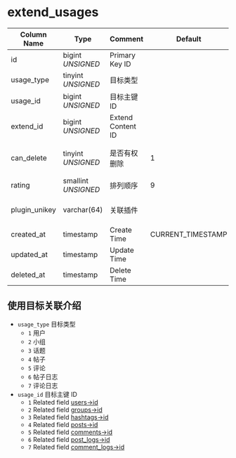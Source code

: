 # extend_usages

| Column Name | Type | Comment | Default | Null | Remark |
| --- | --- | --- | --- | --- | --- |
| id | bigint *UNSIGNED* | Primary Key ID | | NO | 自动递增 |
| usage_type | tinyint *UNSIGNED* | 目标类型 |  | NO |  |
| usage_id | bigint *UNSIGNED* | 目标主键 ID |  | NO |  |
| extend_id | bigint *UNSIGNED* | Extend Content ID |  | NO | Related field extends > id |
| can_delete | tinyint *UNSIGNED* | 是否有权删除 | 1 | NO | 0.否 / 1.是<br>编辑器：用户是否有权删除 |
| rating | smallint *UNSIGNED* | 排列顺序 | 9 | NO | 升序排序 |
| plugin_unikey | varchar(64) | 关联插件 |  | NO | Related field extends > plugin_unikey |
| created_at | timestamp | Create Time | CURRENT_TIMESTAMP | NO |  |
| updated_at | timestamp | Update Time |  | YES |  |
| deleted_at | timestamp | Delete Time |  | YES |  |

## 使用目标关联介绍

- `usage_type` 目标类型
    - `1` 用户
    - `2` 小组
    - `3` 话题
    - `4` 帖子
    - `5` 评论
    - `6` 帖子日志
    - `7` 评论日志
- `usage_id` 目标主键 ID
    - `1` Related field [users->id](../users/users.md)
    - `2` Related field [groups->id](../contents/groups.md)
    - `3` Related field [hashtags->id](../contents/hashtags.md)
    - `4` Related field [posts->id](../contents/posts.md)
    - `5` Related field [comments->id](../contents/comments.md)
    - `6` Related field [post_logs->id](../contents/post-logs.md)
    - `7` Related field [comment_logs->id](../contents/comment-logs.md)

